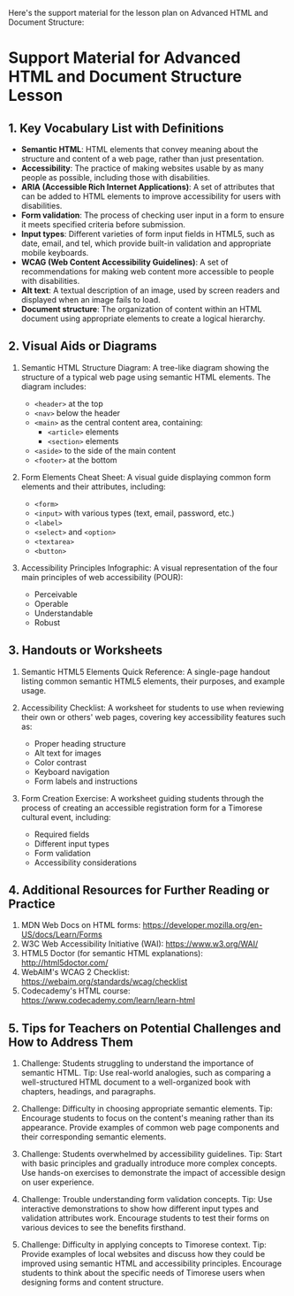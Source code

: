 Here's the support material for the lesson plan on Advanced HTML and Document Structure:

# Support Material for Advanced HTML and Document Structure Lesson

## 1. Key Vocabulary List with Definitions

- **Semantic HTML**: HTML elements that convey meaning about the structure and content of a web page, rather than just presentation.
- **Accessibility**: The practice of making websites usable by as many people as possible, including those with disabilities.
- **ARIA (Accessible Rich Internet Applications)**: A set of attributes that can be added to HTML elements to improve accessibility for users with disabilities.
- **Form validation**: The process of checking user input in a form to ensure it meets specified criteria before submission.
- **Input types**: Different varieties of form input fields in HTML5, such as date, email, and tel, which provide built-in validation and appropriate mobile keyboards.
- **WCAG (Web Content Accessibility Guidelines)**: A set of recommendations for making web content more accessible to people with disabilities.
- **Alt text**: A textual description of an image, used by screen readers and displayed when an image fails to load.
- **Document structure**: The organization of content within an HTML document using appropriate elements to create a logical hierarchy.

## 2. Visual Aids or Diagrams

1. Semantic HTML Structure Diagram:
   A tree-like diagram showing the structure of a typical web page using semantic HTML elements. The diagram includes:
   - `<header>` at the top
   - `<nav>` below the header
   - `<main>` as the central content area, containing:
     - `<article>` elements
     - `<section>` elements
   - `<aside>` to the side of the main content
   - `<footer>` at the bottom

2. Form Elements Cheat Sheet:
   A visual guide displaying common form elements and their attributes, including:
   - `<form>`
   - `<input>` with various types (text, email, password, etc.)
   - `<label>`
   - `<select>` and `<option>`
   - `<textarea>`
   - `<button>`

3. Accessibility Principles Infographic:
   A visual representation of the four main principles of web accessibility (POUR):
   - Perceivable
   - Operable
   - Understandable
   - Robust

## 3. Handouts or Worksheets

1. Semantic HTML5 Elements Quick Reference:
   A single-page handout listing common semantic HTML5 elements, their purposes, and example usage.

2. Accessibility Checklist:
   A worksheet for students to use when reviewing their own or others' web pages, covering key accessibility features such as:
   - Proper heading structure
   - Alt text for images
   - Color contrast
   - Keyboard navigation
   - Form labels and instructions

3. Form Creation Exercise:
   A worksheet guiding students through the process of creating an accessible registration form for a Timorese cultural event, including:
   - Required fields
   - Different input types
   - Form validation
   - Accessibility considerations

## 4. Additional Resources for Further Reading or Practice

1. MDN Web Docs on HTML forms: https://developer.mozilla.org/en-US/docs/Learn/Forms
2. W3C Web Accessibility Initiative (WAI): https://www.w3.org/WAI/
3. HTML5 Doctor (for semantic HTML explanations): http://html5doctor.com/
4. WebAIM's WCAG 2 Checklist: https://webaim.org/standards/wcag/checklist
5. Codecademy's HTML course: https://www.codecademy.com/learn/learn-html

## 5. Tips for Teachers on Potential Challenges and How to Address Them

1. Challenge: Students struggling to understand the importance of semantic HTML.
   Tip: Use real-world analogies, such as comparing a well-structured HTML document to a well-organized book with chapters, headings, and paragraphs.

2. Challenge: Difficulty in choosing appropriate semantic elements.
   Tip: Encourage students to focus on the content's meaning rather than its appearance. Provide examples of common web page components and their corresponding semantic elements.

3. Challenge: Students overwhelmed by accessibility guidelines.
   Tip: Start with basic principles and gradually introduce more complex concepts. Use hands-on exercises to demonstrate the impact of accessible design on user experience.

4. Challenge: Trouble understanding form validation concepts.
   Tip: Use interactive demonstrations to show how different input types and validation attributes work. Encourage students to test their forms on various devices to see the benefits firsthand.

5. Challenge: Difficulty in applying concepts to Timorese context.
   Tip: Provide examples of local websites and discuss how they could be improved using semantic HTML and accessibility principles. Encourage students to think about the specific needs of Timorese users when designing forms and content structure.